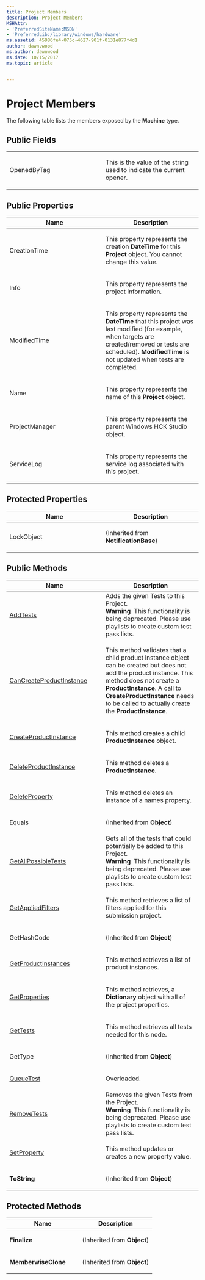 ```yaml
---
title: Project Members
description: Project Members
MSHAttr:
- 'PreferredSiteName:MSDN'
- 'PreferredLib:/library/windows/hardware'
ms.assetid: 45986fe4-075c-4627-901f-0131e877f4d1
author: dawn.wood
ms.author: dawnwood
ms.date: 10/15/2017
ms.topic: article


---
```


# Project Members


The following table lists the members exposed by the **Machine** type.

## <span id="Public_Fields"></span><span id="public_fields"></span><span id="PUBLIC_FIELDS"></span>Public Fields


<table>
<colgroup>
<col width="50%" />
<col width="50%" />
</colgroup>
<tbody>
<tr class="odd">
<td><p>OpenedByTag</p></td>
<td><p>This is the value of the string used to indicate the current opener.</p></td>
</tr>
</tbody>
</table>

 

## <span id="Public_Properties"></span><span id="public_properties"></span><span id="PUBLIC_PROPERTIES"></span>Public Properties


<table>
<colgroup>
<col width="50%" />
<col width="50%" />
</colgroup>
<thead>
<tr class="header">
<th>Name</th>
<th>Description</th>
</tr>
</thead>
<tbody>
<tr class="odd">
<td><p>CreationTime</p></td>
<td><p>This property represents the creation <strong>DateTime</strong> for this <strong>Project</strong> object. You cannot change this value.</p></td>
</tr>
<tr class="even">
<td><p>Info</p></td>
<td><p>This property represents the project information.</p></td>
</tr>
<tr class="odd">
<td><p>ModifiedTime</p></td>
<td><p>This property represents the <strong>DateTime</strong> that this project was last modified (for example, when targets are created/removed or tests are scheduled). <strong>ModifiedTime</strong> is not updated when tests are completed.</p></td>
</tr>
<tr class="even">
<td><p>Name</p></td>
<td><p>This property represents the name of this <strong>Project</strong> object.</p></td>
</tr>
<tr class="odd">
<td><p>ProjectManager</p></td>
<td><p>This property represents the parent Windows HCK Studio object.</p></td>
</tr>
<tr class="even">
<td><p>ServiceLog</p></td>
<td><p>This property represents the service log associated with this project.</p></td>
</tr>
</tbody>
</table>

 

## <span id="Protected_Properties"></span><span id="protected_properties"></span><span id="PROTECTED_PROPERTIES"></span>Protected Properties


<table>
<colgroup>
<col width="50%" />
<col width="50%" />
</colgroup>
<thead>
<tr class="header">
<th>Name</th>
<th>Description</th>
</tr>
</thead>
<tbody>
<tr class="odd">
<td><p>LockObject</p></td>
<td><p>(Inherited from <strong>NotificationBase</strong>)</p></td>
</tr>
</tbody>
</table>

 

## <span id="Public_Methods"></span><span id="public_methods"></span><span id="PUBLIC_METHODS"></span>Public Methods


<table>
<colgroup>
<col width="50%" />
<col width="50%" />
</colgroup>
<thead>
<tr class="header">
<th>Name</th>
<th>Description</th>
</tr>
</thead>
<tbody>
<tr class="odd">
<td><p><a href="project-addtests-method.md" data-raw-source="[AddTests](project-addtests-method.md)">AddTests</a></p></td>
<td>Adds the given Tests to this Project.
<div class="alert">
<strong>Warning</strong>  This functionality is being deprecated. Please use playlists to create custom test pass lists.
</div>
<div>
 
</div></td>
</tr>
<tr class="even">
<td><p><a href="projectcancreateproductinstance-method.md" data-raw-source="[CanCreateProductInstance](projectcancreateproductinstance-method.md)">CanCreateProductInstance</a></p></td>
<td><p>This method validates that a child product instance object can be created but does not add the product instance. This method does not create a <strong>ProductInstance</strong>. A call to <strong>CreateProductInstance</strong> needs to be called to actually create the <strong>ProductInstance</strong>.</p></td>
</tr>
<tr class="odd">
<td><p><a href="projectcreateproductinstance-method.md" data-raw-source="[CreateProductInstance](projectcreateproductinstance-method.md)">CreateProductInstance</a></p></td>
<td><p>This method creates a child <strong>ProductInstance</strong> object.</p></td>
</tr>
<tr class="even">
<td><p><a href="projectdeleteproductinstance-method.md" data-raw-source="[DeleteProductInstance](projectdeleteproductinstance-method.md)">DeleteProductInstance</a></p></td>
<td><p>This method deletes a <strong>ProductInstance</strong>.</p></td>
</tr>
<tr class="odd">
<td><p><a href="projectdeleteproperty-method.md" data-raw-source="[DeleteProperty](projectdeleteproperty-method.md)">DeleteProperty</a></p></td>
<td><p>This method deletes an instance of a names property.</p></td>
</tr>
<tr class="even">
<td><p>Equals</p></td>
<td><p>(Inherited from <strong>Object</strong>)</p></td>
</tr>
<tr class="odd">
<td><p><a href="project-getallpossibletests-method.md" data-raw-source="[GetAllPossibleTests](project-getallpossibletests-method.md)">GetAllPossibleTests</a></p></td>
<td>Gets all of the tests that could potentially be added to this Project.
<div class="alert">
<strong>Warning</strong>  This functionality is being deprecated. Please use playlists to create custom test pass lists.
</div>
<div>
 
</div></td>
</tr>
<tr class="even">
<td><p><a href="projectgetappliedfilters-method.md" data-raw-source="[GetAppliedFilters](projectgetappliedfilters-method.md)">GetAppliedFilters</a></p></td>
<td><p>This method retrieves a list of filters applied for this submission project.</p></td>
</tr>
<tr class="odd">
<td><p>GetHashCode</p></td>
<td><p>(Inherited from <strong>Object</strong>)</p></td>
</tr>
<tr class="even">
<td><p><a href="projectgetproductinstances-method.md" data-raw-source="[GetProductInstances](projectgetproductinstances-method.md)">GetProductInstances</a></p></td>
<td><p>This method retrieves a list of product instances.</p></td>
</tr>
<tr class="odd">
<td><p><a href="projectgetproperties-method.md" data-raw-source="[GetProperties](projectgetproperties-method.md)">GetProperties</a></p></td>
<td><p>This method retrieves, a <strong>Dictionary</strong> object with all of the project properties.</p></td>
</tr>
<tr class="even">
<td><p><a href="projectgettests----method.md" data-raw-source="[GetTests](projectgettests----method.md)">GetTests</a></p></td>
<td><p>This method retrieves all tests needed for this node.</p></td>
</tr>
<tr class="odd">
<td><p>GetType</p></td>
<td><p>(Inherited from <strong>Object</strong>)</p></td>
</tr>
<tr class="even">
<td><p><a href="projectqueuetest-method.md" data-raw-source="[QueueTest](projectqueuetest-method.md)">QueueTest</a></p></td>
<td><p>Overloaded.</p></td>
</tr>
<tr class="odd">
<td><p><a href="project-removetests-method.md" data-raw-source="[RemoveTests](project-removetests-method.md)">RemoveTests</a></p></td>
<td>Removes the given Tests from the Project.
<div class="alert">
<strong>Warning</strong>  This functionality is being deprecated. Please use playlists to create custom test pass lists.
</div>
<div>
 
</div></td>
</tr>
<tr class="even">
<td><p><a href="projectsetproperty-method.md" data-raw-source="[SetProperty](projectsetproperty-method.md)">SetProperty</a></p></td>
<td><p>This method updates or creates a new property value.</p></td>
</tr>
<tr class="odd">
<td><p><strong>ToString</strong></p></td>
<td><p>(Inherited from <strong>Object</strong>)</p></td>
</tr>
</tbody>
</table>

 

## <span id="Protected_Methods"></span><span id="protected_methods"></span><span id="PROTECTED_METHODS"></span>Protected Methods


<table>
<colgroup>
<col width="50%" />
<col width="50%" />
</colgroup>
<thead>
<tr class="header">
<th>Name</th>
<th>Description</th>
</tr>
</thead>
<tbody>
<tr class="odd">
<td><p><strong>Finalize</strong></p></td>
<td><p>(Inherited from <strong>Object</strong>)</p></td>
</tr>
<tr class="even">
<td><p><strong>MemberwiseClone</strong></p></td>
<td><p>(Inherited from <strong>Object</strong>)</p></td>
</tr>
</tbody>
</table>

 

 

 






